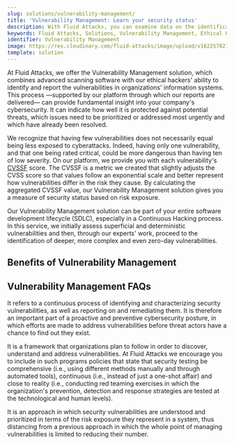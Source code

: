 ```yaml
---
slug: solutions/vulnerability-management/
title: 'Vulnerability Management: Learn your security status'
description: With Fluid Attacks, you can examine data on the identification, classification and prioritization of vulnerabilities in your systems.
keywords: Fluid Attacks, Solutions, Vulnerability Management, Ethical Hacking, Security, Standards
identifier: Vulnerability Management
image: https://res.cloudinary.com/fluid-attacks/image/upload/v1622578216/airs/solutions/solution-vulnerability-management_a5xmkt.webp
template: solution
---
```


<text-container>

At Fluid Attacks, we offer the Vulnerability Management solution,
which combines advanced scanning software with
our ethical hackers' ability to identify and report
the vulnerabilities in organizations' information systems.
This process
—supported by our platform through which our reports are delivered—
can provide fundamental insight
into your company's cybersecurity.
It can indicate how well it is protected against potential threats,
which issues need to be prioritized or addressed most urgently
and which have already been resolved.

We recognize
that having few vulnerabilities
does not necessarily equal being less exposed to cyberattacks.
Indeed,
having only one vulnerability,
and that one being rated critical,
could be more dangerous
than having ten of low severity.
On our platform,
we provide you with each vulnerability's
[CVSSF](https://try.fluidattacks.tech/report/cvssf/) score.
The CVSSF is a metric we created
that slightly adjusts the CVSS score
so that values follow an exponential scale
and better represent how vulnerabilities differ in the risk they cause.
By calculating the aggregated CVSSF value,
our Vulnerability Management solution gives you a measure of security status
based on risk exposure.

Our Vulnerability Management solution can be part of
your entire software development lifecycle (SDLC),
especially in a Continuous Hacking process.
In this service,
we initially assess superficial and deterministic vulnerabilities and then,
through our experts' work, proceed to the identification of deeper,
more complex and even zero-day vulnerabilities.

</text-container>

## Benefits of Vulnerability Management

<grid-container>

  <div>
    <solution-card
      description="On our platform,
        we provide you with valuable preliminary knowledge,
        including vulnerability details, fix recommendations and evidence,
        which will enable you to successfully remediate each security issue.
        Moreover,
        we offer several support channels in our most comprehensive plan
        to provide consulting and clarification by hackers."
      image="airs/solutions/vulnerability-management/icon1"
      title="Thorough understanding of vulnerabilities"
    />
  </div>

  <div>
    <solution-card
      description="Our platform shows you the aggregate of CVSSF units,
        which corresponds to your systems' total risk exposure.
        This, along with the benchmarks and other risk-exposure-based
        analytics we show you on our platform allow
        you to learn your security status."
      image="airs/solutions/vulnerability-management/icon2"
      title="Security status based on risk exposure"
    />
  </div>

  <div>
    <solution-card
      description="We put all critical information about vulnerabilities
        detected with our automated and manual SAST, DAST and SCA
        in a central platform."
      image="airs/solutions/vulnerability-management/icon3"
      title="All vulnerability information in one place"
    />
  </div>

  <div>
    <solution-card
      description="Our ethical hackers are proficient at finding
        zero-day vulnerabilities. These are flaws in IT systems,
        which others have not yet found and which do
        not have an established remediation patch."
      image="airs/solutions/vulnerability-management/icon4"
      title="Zero-day vulnerabilities"
    />
  </div>

</grid-container>

<div>
  <solution-slide
    description="We invite you to read our
      blog posts related to this solution."
    solution="vulnerabilityManagement"
    title="Do you want to learn more about Vulnerability Management?"
  />
</div>

## Vulnerability Management FAQs

<faq-container>

<div>
<solution-faq
  title="What is vulnerability management?">

It refers to a continuous process of identifying
and characterizing security vulnerabilities,
as well as reporting on and remediating them.
It is therefore an important part of a proactive
and preventive cybersecurity posture,
in which efforts are made to address vulnerabilities
before threat actors have a chance to find out they exist.

</solution-faq>
</div>

<div>
<solution-faq
  title="What is a vulnerability management program?">

It is a framework that organizations plan to follow
in order to discover, understand and address vulnerabilities.
At Fluid Attacks we encourage you
to include in such programs
policies that state that security testing be comprehensive
(i.e., using different methods manually and through automated tools),
continuous
(i.e., instead of just a one-shot affair)
and close to reality
(i.e., conducting red teaming exercises
in which the organization's prevention,
detection and response strategies
are tested at the technological and human levels).

</solution-faq>
</div>

<div>
<solution-faq
  title="What is risk-based vulnerability management?">

It is an approach
in which security vulnerabilities are understood
and prioritized in terms of the risk exposure they represent in a system,
thus distancing from a previous approach
in which the whole point of managing vulnerabilities is limited
to reducing their number.

</solution-faq>
</div>

</faq-container>

<div>
<solution-cta
  paragraph="We are helping organizations understand the risk posed by
    the vulnerabilities in their software and prioritize their remediation,
    ultimately providing them with updated knowledge of their security status.
    Don't miss out on the benefits, and ask us about our 21-day free trial
    for a taste of our Vulnerability Management solution."
  title="Get started with Fluid Attacks' Vulnerability Management solution
    right now"
/>
</div>
